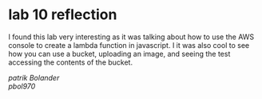 # lab 10 reflection
<p>
I found this lab very interesting as it was talking about how to use the AWS console to create a lambda function in javascript.
I it was also cool to see how you can use a bucket, uploading an image, and seeing the test accessing the contents of the bucket.
</p>


_patrik Bolander_<br>
_pbol970_

